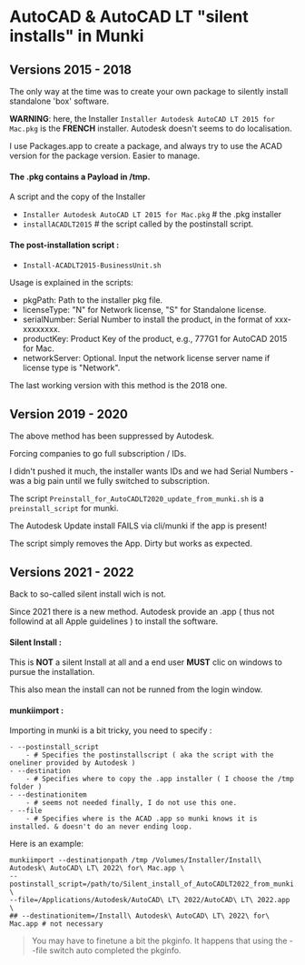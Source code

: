 # AutoCAD & AutoCAD LT "silent installs" in Munki



## Versions 2015 - 2018

The only way at the time was to create your own package to silently install standalone 'box' software.

**WARNING**: here, the Installer `Installer Autodesk AutoCAD LT 2015 for Mac.pkg` is the **FRENCH** installer. Autodesk doesn't seems to do localisation.

I use Packages.app to create a package, and always try to use the ACAD version for the package version. Easier to manage.

#### The .pkg contains a Payload in /tmp.

A script and the copy of the Installer 

- `Installer Autodesk AutoCAD LT 2015 for Mac.pkg` # the .pkg installer
- `installACADLT2015` # the script called by the postinstall script. 

#### The post-installation script : 

- `Install-ACADLT2015-BusinessUnit.sh`

Usage is explained in the scripts:

 -  pkgPath: Path to the installer pkg file.
 -  licenseType: "N" for Network license, "S" for Standalone license.
 -  serialNumber: Serial Number to install the product, in the format of xxx-xxxxxxxx.
 -  productKey: Product Key of the product, e.g., 777G1 for AutoCAD 2015 for Mac.
 -  networkServer: Optional. Input the network license server name if license type is "Network".

The last working version with this method is the 2018 one. 

## Version 2019 - 2020

The above method has been suppressed by Autodesk. 

Forcing companies to go full subscription / IDs.

I didn't pushed it much, the installer wants IDs and we had Serial Numbers - was a big pain until we fully switched to subscription.

The script `Preinstall_for_AutoCADLT2020_update_from_munki.sh` is a `preinstall_script` for munki.

The Autodesk Update install FAILS via  cli/munki if the app is present!

The script simply removes the App. Dirty but works as expected.


## Versions 2021 - 2022

Back to so-called silent install wich is not. 

Since 2021 there is a new method. 
Autodesk provide an .app ( thus not followind at all Apple guidelines ) to install the software.

#### Silent Install : 

This is **NOT** a silent Install at all and a end user **MUST** clic on windows to pursue the installation. 

This also mean the install can not be runned from the login window.


#### munkiimport : 

Importing in munki is a bit tricky, you need to specify :

```
- --postinstall_script 
	- # Specifies the postinstallscript ( aka the script with the oneliner provided by Autodesk )
- --destination 
	- # Specifies where to copy the .app installer ( I choose the /tmp folder )
- --destinationitem 
	- # seems not needed finally, I do not use this one.
- --file 
	- # Specifies where is the ACAD .app so munki knows it is installed. & doesn't do an never ending loop.
```

Here is an example:

```
munkiimport --destinationpath /tmp /Volumes/Installer/Install\ Autodesk\ AutoCAD\ LT\ 2022\ for\ Mac.app \
--postinstall_script=/path/to/Silent_install_of_AutoCADLT2022_from_munki.sh \
--file=/Applications/Autodesk/AutoCAD\ LT\ 2022/AutoCAD\ LT\ 2022.app \
## --destinationitem=/Install\ Autodesk\ AutoCAD\ LT\ 2022\ for\ Mac.app # not necessary
```

> You may have to finetune a bit the pkginfo. It happens that using the --file switch auto completed the pkginfo.



